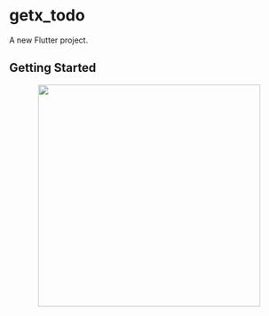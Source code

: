# getx_todo

A new Flutter project.

## Getting Started

<div align="center">
    <img src="\getx_todo\Main Screen.png" width="400px"</img> 
</div>